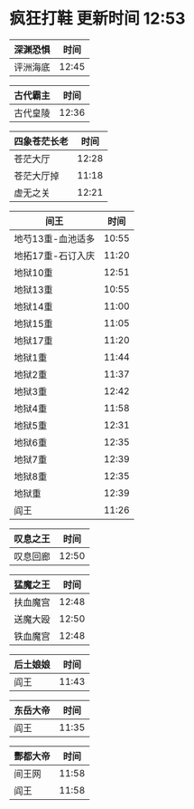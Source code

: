 # 疯狂打鞋 更新时间 12:53

| 深渊恐惧   | 时间    |
|--------|-------|
| 评洲海底 | 12:45 |

| 古代霸主   | 时间    |
|--------|-------|
| 古代皇陵 | 12:36 |

| 四象苍茫长老   | 时间    |
|--------|-------|
| 苍茫大厅 | 12:28 |
| 苍茫大厅掉 | 11:18 |
| 虚无之关 | 12:21 |

| 间王   | 时间    |
|--------|-------|
| 地芍13重-血池适多 | 10:55 |
| 地拓17重-石订入庆 | 11:20 |
| 地狱10重 | 12:51 |
| 地狱13重 | 10:55 |
| 地狱14重 | 11:00 |
| 地狱15重 | 11:05 |
| 地狱17重 | 11:20 |
| 地狱1重 | 11:44 |
| 地狱2重 | 11:37 |
| 地狱3重 | 12:42 |
| 地狱4重 | 11:58 |
| 地狱5重 | 12:31 |
| 地狱6重 | 12:35 |
| 地狱7重 | 12:39 |
| 地狱8重 | 12:35 |
| 地狱重 | 12:39 |
| 阎王 | 11:26 |

| 叹息之王   | 时间    |
|--------|-------|
| 叹息回廊 | 12:50 |

| 猛魔之王   | 时间    |
|--------|-------|
| 扶血魔宫 | 12:48 |
| 送魔大殴 | 12:50 |
| 铁血魔宫 | 12:48 |

| 后土娘娘   | 时间    |
|--------|-------|
| 阎王 | 11:43 |

| 东岳大帝   | 时间    |
|--------|-------|
| 阎王 | 11:35 |

| 酆都大帝   | 时间    |
|--------|-------|
| 间王网 | 11:58 |
| 阎王 | 11:58 |